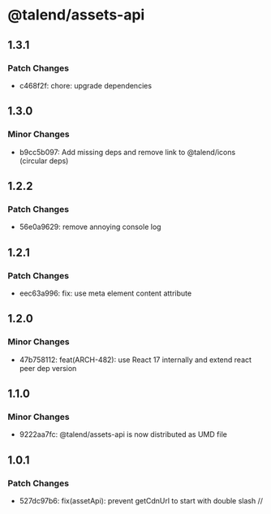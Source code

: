 # @talend/assets-api

## 1.3.1

### Patch Changes

- c468f2f: chore: upgrade dependencies

## 1.3.0

### Minor Changes

- b9cc5b097: Add missing deps and remove link to @talend/icons (circular deps)

## 1.2.2

### Patch Changes

- 56e0a9629: remove annoying console log

## 1.2.1

### Patch Changes

- eec63a996: fix: use meta element content attribute

## 1.2.0

### Minor Changes

- 47b758112: feat(ARCH-482): use React 17 internally and extend react peer dep version

## 1.1.0

### Minor Changes

- 9222aa7fc: @talend/assets-api is now distributed as UMD file

## 1.0.1

### Patch Changes

- 527dc97b6: fix(assetApi): prevent getCdnUrl to start with double slash //
